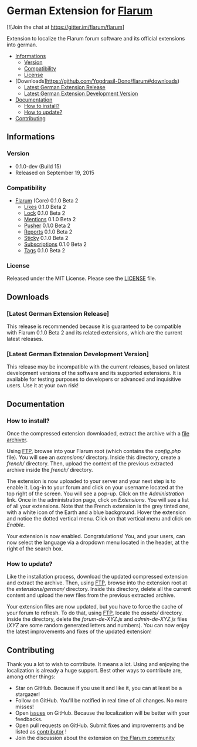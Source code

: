 # German Extension for [Flarum](http://flarum.org/)

[![Join the chat at https://gitter.im/flarum/flarum]

Extension to localize the Flarum forum software and its official extensions into german.

- [Informations](https://github.com/Yggdrasil-Dono/flarum#informations)
	- [Version](https://github.com/Yggdrasil-Dono/flarum#version)
	- [Compatibility](https://github.com/maelsoucaze/flarum#compatibility)
	- [License](https://github.com/Yggdrasil-Dono/flarum#license)
- [Downloads]https://github.com/Yggdrasil-Dono/flarum#downloads)
	- [Latest German Extension Release](https://github.com/Yggdrasil-Dono/flarum#latest-german-extension-release)
	- [Latest German Extension Development Version](https://github.com/Yggdrasil-Dono/flarum#latest-german-development-version)
- [Documentation](https://github.com/Yggdrasil-Dono/flarum#documentation)
	- [How to install?](https://github.com/Yggdrasil-Dono/flarum#how-to-install)
	- [How to update?](https://github.com/Yggdrasil-Dono/flarum#how-to-update)
- [Contributing](https://github.com/Yggdrasil-Dono/flarum#contributing)

## Informations

### Version

- 0.1.0-dev (Build 15)
- Released on September 19, 2015

### Compatibility

- [Flarum](https://github.com/flarum/core) (Core) 0.1.0 Beta 2
	- [Likes](https://github.com/flarum/likes) 0.1.0 Beta 2
	- [Lock](https://github.com/flarum/lock) 0.1.0 Beta 2
	- [Mentions](https://github.com/flarum/mentions) 0.1.0 Beta 2
	- [Pusher](https://github.com/flarum/pusher) 0.1.0 Beta 2
	- [Reports](https://github.com/flarum/reports) 0.1.0 Beta 2
	- [Sticky](https://github.com/flarum/sticky) 0.1.0 Beta 2
	- [Subscriptions](https://github.com/flarum/subscriptions) 0.1.0 Beta 2
	- [Tags](https://github.com/flarum/tags) 0.1.0 Beta 2

### License

Released under the MIT License. Please see the [LICENSE](https://github.com/Yggdrasil-dono/flarum/blob/master/LICENSE) file.

## Downloads

### [Latest German Extension Release]

This release is recommended because it is guaranteed to be compatible with Flarum 0.1.0 Beta 2 and its related extensions, which are the current latest releases.

### [Latest German Extension Development Version]

This release may be incompatible with the current releases, based on latest development versions of the software and its supported extensions. It is available for testing purposes to developers or advanced and inquisitive users. Use it at your own risk!

## Documentation

### How to install?

Once the compressed extension downloaded, extract the archive with a [file archiver](https://en.wikipedia.org/wiki/Comparison_of_file_archivers).

Using [FTP](http://en.wikipedia.org/wiki/File_Transfer_Protocol), browse into your Flarum root (which contains the *config.php* file). You will see an *extensions/* directory. Inside this directory, create a *french/* directory. Then, upload the content of the previous extracted archive inside the *french/* directory.

The extension is now uploaded to your server and your next step is to enable it. Log-in to your forum and click on your username located at the top right of the screen. You will see a pop-up. Click on the *Administration* link. Once in the administration page, click on *Extensions*. You will see a list of all your extensions. Note that the French extension is the grey tinted one, with a white icon of the Earth and a blue background. Hover the extension and notice the dotted vertical menu. Click on that vertical menu and click on *Enable*.

Your extension is now enabled. Congratulations! You, and your users, can now select the language via a dropdown menu located in the header, at the right of the search box.

### How to update?

Like the installation process, download the updated compressed extension and extract the archive. Then, using [FTP](http://en.wikipedia.org/wiki/File_Transfer_Protocol), browse into the extension root at the *extensions/german/* directory. Inside this directory, delete all the current content and upload the new files from the previous extracted archive.

Your extension files are now updated, but you have to force the cache of your forum to refresh. To do that, using [FTP](http://en.wikipedia.org/wiki/File_Transfer_Protocol), locate the *assets/* directory. Inside the directory, delete the *forum-de-XYZ.js* and *admin-de-XYZ.js* files (*XYZ* are some random generated letters and numbers). You can now enjoy the latest improvements and fixes of the updated extension!

## Contributing

Thank you a lot to wish to contribute. It means a lot. Using and enjoying the localization is already a huge support. Best other ways to contribute are, among other things:

- Star on GitHub. Because if you use it and like it, you can at least be a stargazer!
- Follow on GitHub. You'll be notified in real time of all changes. No more misses!
- Open [issues](https://github.com/Yggdrasil-dono/Flarum-de/issues) on GitHub. Because the localization will be better with your feedbacks.
- Open pull requests on GitHub. Submit fixes and improvements and be listed as [contributor](https://github.com/Yggdrasil-dono/Flarum-de/graphs/contributors) !
- Join the discussion about the extension on [the Flarum community](http://discuss.flarum.org/d/862-international-support/68)

